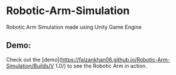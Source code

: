 # Robotic-Arm-Simulation
Robotic Arm Simulation made using Unity Game Engine
## Demo:
Check out the [demo](https://faizankhan06.github.io/Robotic-Arm-Simulation/Builds/V 1.0/) to see the Robotic Arm in action.